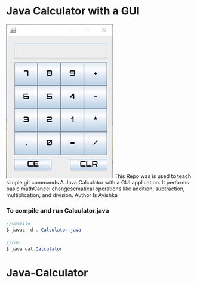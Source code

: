 # Java Calculator with a GUI

![Calculator](/img/calculator.gif)
This Repo was is used to teach simple git commands
A Java Calculator with a GUI application. It performs basic mathCancel changesematical operations like addition, subtraction, multiplication, and division.
Author Is Avishka

### To compile and run Calculator.java

```java
//compile
$ javac -d . Calculator.java

//run
$ java cal.Calculator
```
# Java-Calculator
